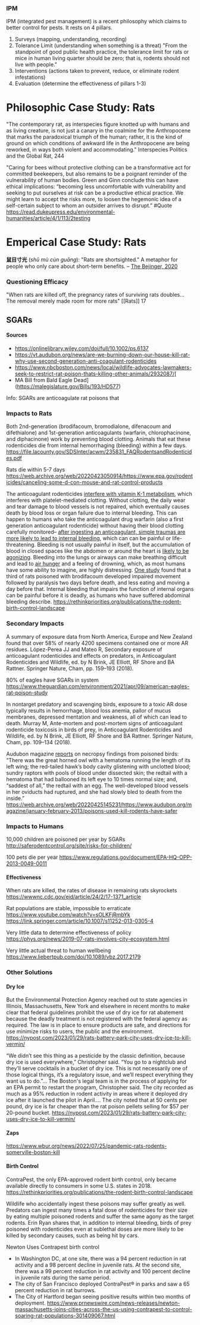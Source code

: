 ### IPM
IPM (integrated pest management) is a recent philosophy which claims to better control for pests. It rests on 4 pillars.
1. Surveys (mapping, understanding, recording)
2. Tolerance Limit (understanding when something is a threat)
	"From the standpoint of good public health practice, the tolerance limit for rats or mice in human living quarter should be zero; that is, rodents should not live with people."
3. Interventions (actions taken to prevent, reduce, or eliminate rodent infestations)
4. Evaluation (determine the effectiveness of pillars 1-3)


# Philosophic Case Study: Rats

"The contemporary rat, as interspecies figure knotted up with humans and as living creature, is not just a canary in the coalmine for the Anthropocene that marks the paradoxical triumph of the human; rather, it is the kind of ground on which conditions of awkward life in the Anthropocene are being reworked, in ways both violent and accommodating."
	Interspecies Politics and the Global Rat, 244

"Caring for bees without protective clothing can be a transformative act for committed beekeepers, but also remains to be a poignant reminder of the vulnerability of human bodies. Green and Ginn conclude this can have ethical implications: “becoming less uncomfortable with vulnerability and seeking to put ourselves at risk can be a productive ethical practice. We might learn to accept the risks more, to loosen the hegemonic idea of a self-certain subject to whom an outsider arrives to disrupt.” #Quote 
	https://read.dukeupress.edu/environmental-humanities/article/4/1/113/2testing

# Emperical Case Study: Rats

**鼠目寸光** (_shǔ mù cùn guāng_): "Rats are shortsighted." A metaphor for people who only care about short-term benefits. – [The Bejinger, 2020](https://www.thebeijinger.com/blog/2020/01/06/know-your-rats-complicated-image-problem-rats-chinese-culture)

### Questioning Efficacy
"When rats are killed off, the pregnancy rates of surviving rats doubles... The removal merely made room for more rats"
	[[Rats]] 17

## SGARs
#### Sources
- https://onlinelibrary.wiley.com/doi/full/10.1002/ps.6137
- https://vt.audubon.org/news/are-we-burning-down-our-house-kill-rat-why-use-second-generation-anti-coagulant-rodenticides
- https://www.nbcboston.com/news/local/wildlife-advocates-lawmakers-seek-to-restrict-rat-poison-thats-killing-other-animals/2932087/[
- MA Bill from Bald Eagle Dead](https://malegislature.gov/Bills/193/HD577)

Info:
SGARs are anticoagulate rat poisons that 
### Impacts to Rats
Both 2nd-generation (brodifacoum, bromodialone, difenacoum and difethialone) and 1st-generation
anticoagulants (warfarin, chlorophacinone, and diphacinone) work by preventing blood clotting. Animals that eat these rodenticides die from internal hemorrhaging (bleeding) within a few days.
	https://file.lacounty.gov/SDSInter/acwm/235831_FAQRodentsandRodenticides.pdf

Rats die within 5-7 days
https://web.archive.org/web/20220423050914/https://www.epa.gov/rodenticides/canceling-some-d-con-mouse-and-rat-control-products

The anticoagulant rodenticides [interfere with vitamin K-1 metabolism](https://doi.org/10.1002/ps.2780430112), which interferes with platelet-mediated clotting. Without clotting, the daily wear and tear damage to blood vessels is not repaired, which eventually causes death by blood loss or organ failure due to internal bleeding. This can happen to humans who take the anticoagulant drug warfarin (also a first generation anticoagulant rodenticide) without having their blood clotting carefully monitored– [after ingesting an anticoagulant, simple traumas are more likely to lead to internal bleeding](https://web.archive.org/web/20220425150116/https://www.jems.com/patient-care/risk-internal-bleeding-heightened-antico/), which can can be painful or life-threatening. Bleeding is not usually painful in itself, but the accumulation of blood in closed spaces like the abdomen or around the heart is [likely to be agonizing](https://www.researchgate.net/publication/253097632_The_humaneness_of_rodent_pest_control/stats). Bleeding into the lungs or airways can make breathing difficult and lead to [air hunger](https://pubmed.ncbi.nlm.nih.gov/33577128/) and a feeling of drowning, which, as most humans have some ability to imagine, are highly distressing. [One study](https://doi.org/10.30843/nzpp.2000.53.3701) found that a third of rats poisoned with brodifacoum developed impaired movement followed by paralysis two days before death, and less eating and moving a day before that. Internal bleeding that impairs the function of internal organs can be painful before it is deadly, as humans who have suffered abdominal bleeding describe.
	https://rethinkpriorities.org/publications/the-rodent-birth-control-landscape
### Secondary Impacts
A summary of exposure data from North America, Europe and New Zealand found that over 58% of nearly 4200 specimens contained one or more AR residues.
	López-Perea JJ and Mateo R, Secondary exposure of anticoagulant rodenticides and effects on predators, in Anticoagulant Rodenticides and Wildlife, ed. by N Brink, JE Elliott, RF Shore and BA Rattner. Springer Nature, Cham, pp. 159–193 (2018).

80% of eagles have SGARs in system
	https://www.theguardian.com/environment/2021/apr/09/american-eagles-rat-poison-study

In nontarget predatory and scavenging birds, exposure to a toxic AR dose typically results in hemorrhage, blood loss anemia, pallor of mucus membranes, depressed mentation and weakness, all of which can lead to death.
	Murray M, Ante-mortem and post-mortem signs of anticoagulant rodenticide toxicosis in birds of prey, in Anticoagulant Rodenticides and Wildlife, ed. by N Brink, JE Elliott, RF Shore and BA Rattner. Springer Nature, Cham, pp. 109–134 (2018).

Audubon magazine [reports](https://web.archive.org/web/20220425145231/https://www.audubon.org/magazine/january-february-2013/poisons-used-kill-rodents-have-safer) on necropsy findings from poisoned birds: “There was the great horned owl with a hematoma running the length of its left wing; the red-tailed hawk’s body cavity glistening with unclotted blood; sundry raptors with pools of blood under dissected skin; the redtail with a hematoma that had ballooned its left eye to 10 times normal size; and, “saddest of all,” the redtail with an egg. The well-developed blood vessels in her oviducts had ruptured, and she had slowly bled to death from the inside.” 
	https://web.archive.org/web/20220425145231/https://www.audubon.org/magazine/january-february-2013/poisons-used-kill-rodents-have-safer

### Impacts to Humans

10,000 children are poisoned per year by SGARs
	http://saferodentcontrol.org/site/risks-for-children/

100 pets die per year
	https://www.regulations.gov/document/EPA-HQ-OPP-2013-0049-0011
#### Effectiveness

When rats are killed, the rates of disease in remaining rats skyrockets
	https://wwwnc.cdc.gov/eid/article/24/2/17-1371_article

Rat populations are stable, impossible to erraticate
	https://www.youtube.com/watch?v=sOLKFjRmbYk
	https://link.springer.com/article/10.1007/s11252-013-0305-4

Very little data to determine effectiveness of policy
	https://phys.org/news/2019-07-rats-involves-city-ecosystem.html

Very little actual threat to human wellbeing
	https://www.liebertpub.com/doi/10.1089/vbz.2017.2179
### Other Solutions

#### Dry Ice
But the Environmental Protection Agency reached out to state agencies in Illinois, Massachusetts, New York and elsewhere in recent months to make clear that federal guidelines prohibit the use of dry ice for rat abatement because the deadly treatment is not registered with the federal agency as required. The law is in place to ensure products are safe, and directions for use minimize risks to users, the public and the environment.
	https://nypost.com/2023/01/29/rats-battery-park-city-uses-dry-ice-to-kill-vermin/

“We didn’t see this thing as a pesticide by the classic definition, because dry ice is used everywhere,” Christopher said. “You go to a nightclub and they’ll serve cocktails in a bucket of dry ice. This is not necessarily one of those logical things, it’s a regulatory issue, and we’ll respect everything they want us to do.”...
The Boston's legal team is in the process of applying for an EPA permit to restart the program, Christopher said. The city recorded as much as a 95% reduction in rodent activity in areas where it deployed dry ice after it launched the pilot in April....
The city noted that at 50 cents per pound, dry ice is far cheaper than the rat poison pellets selling for $57 per 20-pound bucket.
	https://nypost.com/2023/01/29/rats-battery-park-city-uses-dry-ice-to-kill-vermin/

#### Zaps
https://www.wbur.org/news/2022/07/25/pandemic-rats-rodents-somerville-boston-kill

#### Birth Control
ContraPest, the only EPA-approved rodent birth control, only became available directly to consumers in some U.S. states in 2018.
	https://rethinkpriorities.org/publications/the-rodent-birth-control-landscape

Wildlife who accidentally ingest these poisons may suffer greatly as well. Predators can ingest many times a fatal dose of rodenticides for their size by eating multiple poisoned rodents and suffer the same agony as the target rodents.  Erin Ryan shares that, in addition to internal bleeding, birds of prey poisoned with rodenticides even at sublethal doses are more likely to be killed by secondary causes, such as being hit by cars.

Newton Uses Contrapest birth control

- In Washington DC, at one site, there was a 94 percent reduction in rat activity and a 98 percent decline in juvenile rats. At the second site, there was a 99 percent reduction in rat activity and 100 percent decline in juvenile rats during the same period.
- The city of San Francisco deployed ContraPest® in parks and saw a 65 percent reduction in rat burrows.
- The City of Hartford began seeing positive results within two months of deployment.
	https://www.prnewswire.com/news-releases/newton-massachusetts-joins-cities-across-the-us-using-contrapest-to-control-soaring-rat-populations-301409067.html
